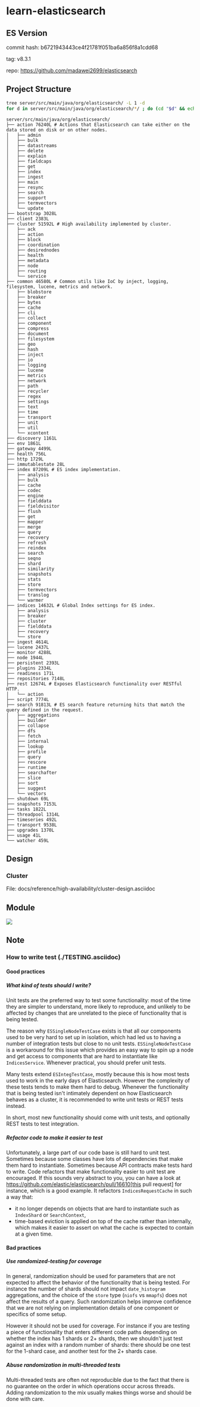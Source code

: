 # learn-elasticsearch

## ES Version

commit hash: b6721943443ce4f21781f051ba6a856f8a1cdd68

tag: v8.3.1

repo: https://github.com/madawei2699/elasticsearch

## Project Structure

```bash
tree server/src/main/java/org/elasticsearch/ -L 1 -d
for d in server/src/main/java/org/elasticsearch/*/ ; do (cd "$d" && echo "$d" && cloc --vcs git --md); done
```

```text
server/src/main/java/org/elasticsearch/
├── action 76240L # Actions that Elasticsearch can take either on the data stored on disk or on other nodes.
│   ├── admin
│   ├── bulk
│   ├── datastreams
│   ├── delete
│   ├── explain
│   ├── fieldcaps
│   ├── get
│   ├── index
│   ├── ingest
│   ├── main
│   ├── resync
│   ├── search
│   ├── support
│   ├── termvectors
│   └── update
├── bootstrap 3028L
├── client 2383L
├── cluster 51592L # High availability implemented by cluster.
│   ├── ack
│   ├── action
│   ├── block
│   ├── coordination
│   ├── desirednodes
│   ├── health
│   ├── metadata
│   ├── node
│   ├── routing
│   └── service
├── common 46580L # Common utils like IoC by inject, logging, filesystem, lucene, metrics and network.
│   ├── blobstore
│   ├── breaker
│   ├── bytes
│   ├── cache
│   ├── cli
│   ├── collect
│   ├── component
│   ├── compress
│   ├── document
│   ├── filesystem
│   ├── geo
│   ├── hash
│   ├── inject
│   ├── io
│   ├── logging
│   ├── lucene
│   ├── metrics
│   ├── network
│   ├── path
│   ├── recycler
│   ├── regex
│   ├── settings
│   ├── text
│   ├── time
│   ├── transport
│   ├── unit
│   ├── util
│   └── xcontent
├── discovery 1161L
├── env 1861L
├── gateway 4499L
├── health 756L
├── http 1729L
├── immutablestate 28L
├── index 87209L # ES index implementation.
│   ├── analysis
│   ├── bulk
│   ├── cache
│   ├── codec
│   ├── engine
│   ├── fielddata
│   ├── fieldvisitor
│   ├── flush
│   ├── get
│   ├── mapper
│   ├── merge
│   ├── query
│   ├── recovery
│   ├── refresh
│   ├── reindex
│   ├── search
│   ├── seqno
│   ├── shard
│   ├── similarity
│   ├── snapshots
│   ├── stats
│   ├── store
│   ├── termvectors
│   ├── translog
│   └── warmer
├── indices 14632L # Global Index settings for ES index.
│   ├── analysis
│   ├── breaker
│   ├── cluster
│   ├── fielddata
│   ├── recovery
│   └── store
├── ingest 4614L
├── lucene 2437L
├── monitor 4288L
├── node 1944L
├── persistent 2393L
├── plugins 2334L
├── readiness 171L
├── repositories 7148L
├── rest 12674L # Exposes Elasticsearch functionality over RESTful HTTP.
│   └── action
├── script 7774L
├── search 91813L # ES search feature returning hits that match the query defined in the request.
│   ├── aggregations
│   ├── builder
│   ├── collapse
│   ├── dfs
│   ├── fetch
│   ├── internal
│   ├── lookup
│   ├── profile
│   ├── query
│   ├── rescore
│   ├── runtime
│   ├── searchafter
│   ├── slice
│   ├── sort
│   ├── suggest
│   └── vectors
├── shutdown 69L
├── snapshots 7153L
├── tasks 1822L
├── threadpool 1314L
├── timeseries 492L
├── transport 9538L
├── upgrades 1370L
├── usage 41L
└── watcher 459L
```

## Design

### Cluster

File: docs/reference/high-availability/cluster-design.asciidoc

## Module

![](https://img.bmpi.dev/7f8d8e56-a68e-5a52-bce7-5caddb48ed49.png)

## Note

### How to write test (./TESTING.asciidoc)

#### Good practices

##### What kind of tests should I write?

Unit tests are the preferred way to test some functionality: most of the time
they are simpler to understand, more likely to reproduce, and unlikely to be
affected by changes that are unrelated to the piece of functionality that is
being tested.

The reason why `ESSingleNodeTestCase` exists is that all our components used to
be very hard to set up in isolation, which had led us to having a number of
integration tests but close to no unit tests. `ESSingleNodeTestCase` is a
workaround for this issue which provides an easy way to spin up a node and get
access to components that are hard to instantiate like `IndicesService`.
Whenever practical, you should prefer unit tests.

Many tests extend `ESIntegTestCase`, mostly because this is how most tests used
to work in the early days of Elasticsearch. However the complexity of these
tests tends to make them hard to debug. Whenever the functionality that is
being tested isn't intimately dependent on how Elasticsearch behaves as a
cluster, it is recommended to write unit tests or REST tests instead.

In short, most new functionality should come with unit tests, and optionally
REST tests to test integration.

##### Refactor code to make it easier to test

Unfortunately, a large part of our code base is still hard to unit test.
Sometimes because some classes have lots of dependencies that make them hard to
instantiate. Sometimes because API contracts make tests hard to write. Code
refactors that make functionality easier to unit test are encouraged. If this
sounds very abstract to you, you can have a look at
https://github.com/elastic/elasticsearch/pull/16610[this pull request] for
instance, which is a good example. It refactors `IndicesRequestCache` in such
a way that:
 - it no longer depends on objects that are hard to instantiate such as
   `IndexShard` or `SearchContext`,
 - time-based eviction is applied on top of the cache rather than internally,
   which makes it easier to assert on what the cache is expected to contain at
   a given time.

#### Bad practices

##### Use randomized-testing for coverage

In general, randomization should be used for parameters that are not expected
to affect the behavior of the functionality that is being tested. For instance
the number of shards should not impact `date_histogram` aggregations, and the
choice of the `store` type (`niofs` vs `mmapfs`) does not affect the results of
a query. Such randomization helps improve confidence that we are not relying on
implementation details of one component or specifics of some setup.

However it should not be used for coverage. For instance if you are testing a
piece of functionality that enters different code paths depending on whether
the index has 1 shards or 2+ shards, then we shouldn't just test against an
index with a random number of shards: there should be one test for the 1-shard
case, and another test for the 2+ shards case.

##### Abuse randomization in multi-threaded tests

Multi-threaded tests are often not reproducible due to the fact that there is
no guarantee on the order in which operations occur across threads. Adding
randomization to the mix usually makes things worse and should be done with
care.
